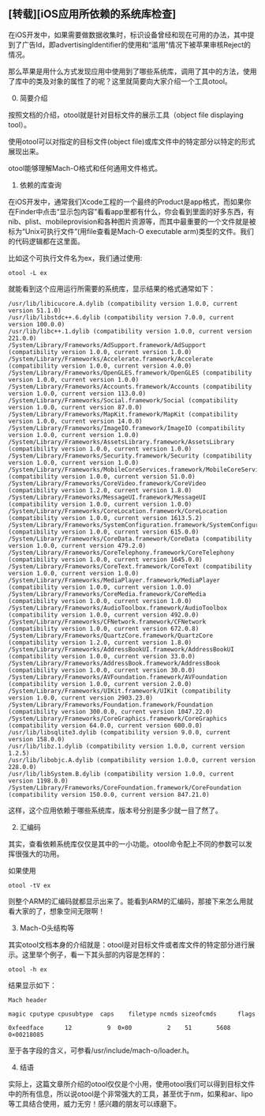 ## [转载][iOS应用所依赖的系统库检查]

在iOS开发中，如果需要做数据收集时，标识设备曾经和现在可用的办法，其中提到了广告Id，即advertisingIdentifier的使用和“滥用”情况下被苹果审核Reject的情况。

那么苹果是用什么方式发现应用中使用到了哪些系统库，调用了其中的方法，使用了库中的类及对象的属性了的呢？这里就简要向大家介绍一个工具otool。

0. 简要介绍

按照文档的介绍，otool就是针对目标文件的展示工具（object file displaying tool）。

使用otool可以对指定的目标文件(object file)或库文件中的特定部分以特定的形式展现出来。

otool能够理解Mach-O格式和任何通用文件格式。

1. 依赖的库查询

在iOS开发中，通常我们Xcode工程的一个最终的Product是app格式，而如果你在Finder中点击“显示包内容”看看app里都有什么，你会看到里面的好多东西，有nib、plist、mobileprovision和各种图片资源等，而其中最重要的一个文件就是被标为“Unix可执行文件”(用file查看是Mach-O executable arm)类型的文件。我们的代码逻辑都在这里面。

比如这个可执行文件名为ex，我们通过使用:

    otool -L ex

就能看到这个应用运行所需要的系统库，显示结果的格式通常如下：

    /usr/lib/libicucore.A.dylib (compatibility version 1.0.0, current version 51.1.0)
  	/usr/lib/libstdc++.6.dylib (compatibility version 7.0.0, current version 100.0.0)
  	/usr/lib/libc++.1.dylib (compatibility version 1.0.0, current version 221.0.0)
  	/System/Library/Frameworks/AdSupport.framework/AdSupport (compatibility version 1.0.0, current version 1.0.0)
  	/System/Library/Frameworks/Accelerate.framework/Accelerate (compatibility version 1.0.0, current version 4.0.0)
  	/System/Library/Frameworks/OpenGLES.framework/OpenGLES (compatibility version 1.0.0, current version 1.0.0)
  	/System/Library/Frameworks/Accounts.framework/Accounts (compatibility version 1.0.0, current version 113.0.0)
  	/System/Library/Frameworks/Social.framework/Social (compatibility version 1.0.0, current version 87.0.0)
  	/System/Library/Frameworks/MapKit.framework/MapKit (compatibility version 1.0.0, current version 14.0.0)
  	/System/Library/Frameworks/ImageIO.framework/ImageIO (compatibility version 1.0.0, current version 1.0.0)
  	/System/Library/Frameworks/AssetsLibrary.framework/AssetsLibrary (compatibility version 1.0.0, current version 1.0.0)
  	/System/Library/Frameworks/Security.framework/Security (compatibility version 1.0.0, current version 1.0.0)
  	/System/Library/Frameworks/MobileCoreServices.framework/MobileCoreServices (compatibility version 1.0.0, current version 51.0.0)
  	/System/Library/Frameworks/CoreVideo.framework/CoreVideo (compatibility version 1.2.0, current version 1.8.0)
  	/System/Library/Frameworks/MessageUI.framework/MessageUI (compatibility version 1.0.0, current version 1.0.0)
  	/System/Library/Frameworks/CoreLocation.framework/CoreLocation (compatibility version 1.0.0, current version 1613.5.2)
  	/System/Library/Frameworks/SystemConfiguration.framework/SystemConfiguration (compatibility version 1.0.0, current version 615.0.0)
  	/System/Library/Frameworks/CoreData.framework/CoreData (compatibility version 1.0.0, current version 479.2.0)
  	/System/Library/Frameworks/CoreTelephony.framework/CoreTelephony (compatibility version 1.0.0, current version 1645.0.0)
  	/System/Library/Frameworks/CoreText.framework/CoreText (compatibility version 1.0.0, current version 1.0.0)
  	/System/Library/Frameworks/MediaPlayer.framework/MediaPlayer (compatibility version 1.0.0, current version 1.0.0)
  	/System/Library/Frameworks/CoreMedia.framework/CoreMedia (compatibility version 1.0.0, current version 1.0.0)
  	/System/Library/Frameworks/AudioToolbox.framework/AudioToolbox (compatibility version 1.0.0, current version 492.0.0)
  	/System/Library/Frameworks/CFNetwork.framework/CFNetwork (compatibility version 1.0.0, current version 672.0.8)
  	/System/Library/Frameworks/QuartzCore.framework/QuartzCore (compatibility version 1.2.0, current version 1.8.0)
  	/System/Library/Frameworks/AddressBookUI.framework/AddressBookUI (compatibility version 1.0.0, current version 33.0.0)
  	/System/Library/Frameworks/AddressBook.framework/AddressBook (compatibility version 1.0.0, current version 30.0.0)
  	/System/Library/Frameworks/AVFoundation.framework/AVFoundation (compatibility version 1.0.0, current version 2.0.0)
  	/System/Library/Frameworks/UIKit.framework/UIKit (compatibility version 1.0.0, current version 2903.23.0)
  	/System/Library/Frameworks/Foundation.framework/Foundation (compatibility version 300.0.0, current version 1047.22.0)
  	/System/Library/Frameworks/CoreGraphics.framework/CoreGraphics (compatibility version 64.0.0, current version 600.0.0)
  	/usr/lib/libsqlite3.dylib (compatibility version 9.0.0, current version 158.0.0)
  	/usr/lib/libz.1.dylib (compatibility version 1.0.0, current version 1.2.5)
  	/usr/lib/libobjc.A.dylib (compatibility version 1.0.0, current version 228.0.0)
  	/usr/lib/libSystem.B.dylib (compatibility version 1.0.0, current version 1198.0.0)
  	/System/Library/Frameworks/CoreFoundation.framework/CoreFoundation (compatibility version 150.0.0, current version 847.21.0)
这样，这个应用依赖于哪些系统库，版本号分别是多少就一目了然了。

2. 汇编码

其实，查看依赖系统库仅仅是其中的一小功能。otool命令配上不同的参数可以发挥很强大的功用。

如果使用

    otool -tV ex

则整个ARM的汇编码就都显示出来了。能看到ARM的汇编码，那接下来怎么用就看大家的了，想象空间无限啊！

3. Mach-O头结构等

其实otool文档本身的介绍就是：otool是对目标文件或者库文件的特定部分进行展示。这里举个例子，看一下其头部的内容是怎样的：

    otool -h ex

结果显示如下：

    Mach header

    magic cputype cpusubtype  caps    filetype ncmds sizeofcmds      flags

    0xfeedface      12          9  0×00          2    51       5608 0×00218085

至于各字段的含义，可参看/usr/include/mach-o/loader.h。

4. 结语

实际上，这篇文章所介绍的otool仅仅是个小用，使用otool我们可以得到目标文件中的所有信息，所以说otool是个非常强大的工具，甚至优于nm，如果和ar、lipo等工具结合使用，威力无穷！感兴趣的朋友可以琢磨下。
